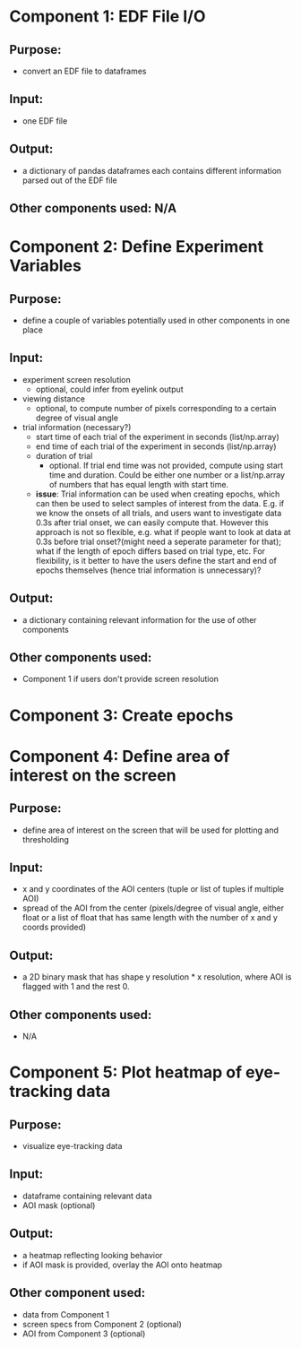 # Component 1: EDF File I/O
## Purpose:
- convert an EDF file to dataframes

## Input:
- one EDF file

## Output:
- a dictionary of pandas dataframes each contains different information parsed out of the EDF file

## Other components used: N/A

# Component 2: Define Experiment Variables

## Purpose:
- define a couple of variables potentially used in other components in one place

## Input:
- experiment screen resolution
	- optional, could infer from eyelink output
- viewing distance 
	- optional, to compute number of pixels corresponding to a certain degree of visual angle
- trial information (necessary?)
	- start time of each trial of the experiment in seconds (list/np.array)
	- end time of each trial of the experiment in seconds (list/np.array)
	- duration of trial
		- optional. If trial end time was not provided, compute using start time and duration. Could be either one number or a list/np.array of numbers that has equal length with start time.
	- **issue**: Trial information can be used when creating epochs, which can then be used to select samples of interest from the data. E.g. if we know the onsets of all trials, and users want to investigate data 0.3s after trial onset, we can easily compute that. However this approach is not so flexible, e.g. what if people want to look at data at 0.3s before trial onset?(might need a seperate parameter for that); what if the length of epoch differs based on trial type, etc. For flexibility, is it better to have the users define the start and end of epochs themselves (hence trial information is unnecessary)?

## Output:
- a dictionary containing relevant information for the use of other components

## Other components used:
- Component 1 if users don't provide screen resolution

# Component 3: Create epochs


# Component 4: Define area of interest on the screen

## Purpose:
- define area of interest on the screen that will be used for plotting and thresholding

## Input:
- x and y coordinates of the AOI centers (tuple or list of tuples if multiple AOI)
- spread of the AOI from the center (pixels/degree of visual angle, either float or a list of float that has same length with the number of x and y coords provided)

## Output:
- a 2D binary mask that has shape y resolution * x resolution, where AOI is flagged with 1 and the rest 0.

## Other components used:
- N/A

# Component 5: Plot heatmap of eye-tracking data

## Purpose:
- visualize eye-tracking data

## Input:
- dataframe containing relevant data
- AOI mask (optional)

## Output:
- a heatmap reflecting looking behavior
- if AOI mask is provided, overlay the AOI onto heatmap

## Other component used:
- data from Component 1
- screen specs from Component 2 (optional)
- AOI from Component 3 (optional)